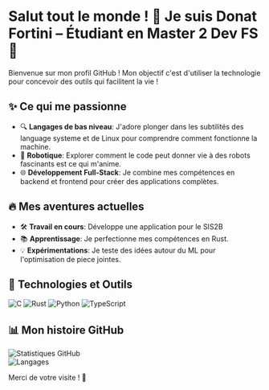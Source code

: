 # Salut tout le monde ! 👋 Je suis Donat Fortini – Étudiant en Master 2 Dev FS 🚀

Bienvenue sur mon profil GitHub ! Mon objectif c'est d'utiliser la technologie pour concevoir des outils qui facilitent la vie ! 

## ✨ Ce qui me passionne

- 🔍 **Langages de bas niveau**: J'adore plonger dans les subtilités des language systeme et de Linux pour comprendre comment fonctionne la machine.
- 🤖 **Robotique**: Explorer comment le code peut donner vie à des robots fascinants est ce qui m'anime.
- 🌐 **Développement Full-Stack**: Je combine mes compétences en backend et frontend pour créer des applications complètes.

## 🔥 Mes aventures actuelles

- 🛠️ **Travail en cours**: Développe une application pour le SIS2B
- 📚 **Apprentissage**: Je perfectionne mes compétences en Rust.
- 💡 **Expérimentations**: Je teste des idées autour du ML pour l'optimisation de piece jointes.

## 🧰 Technologies et Outils

![C](https://img.shields.io/badge/C-7F9C3D?style=flat&logo=c&logoColor=FFFFFF)
![Rust](https://img.shields.io/badge/Rust-000000?style=flat&logo=rust&logoColor=FFFFFF)
![Python](https://img.shields.io/badge/Python-306998?style=flat&logo=python&logoColor=FFFFFF)
![TypeScript](https://img.shields.io/badge/TypeScript-007ACC?style=flat&logo=typescript&logoColor=FFFFFF)

## 📊 Mon histoire GitHub

![Statistiques GitHub](https://github-readme-stats.vercel.app/api?username=your-username&show_icons=true&hide=prs&theme=dark)  
![Langages](https://github-readme-stats.vercel.app/api/top-langs/?username=your-username&layout=compact&theme=dark)

Merci de votre visite ! 🚀
